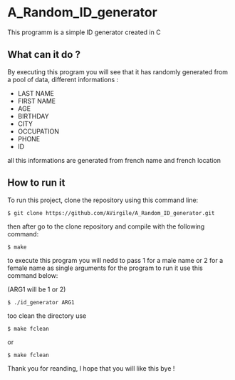 # A_Random_ID_generator

This programm is a simple ID generator created in C

## What can it do ?

By executing this program you will see that it has randomly generated from a pool of data, different informations :
* LAST NAME
* FIRST NAME
* AGE
* BIRTHDAY
* CITY
* OCCUPATION
* PHONE
* ID

all this informations are generated from french name and french location

## How to run it

To run this project, clone the repository using this command line:

```
$ git clone https://github.com/AVirgile/A_Random_ID_generator.git
```
then after go to the clone repository and compile with the following command:

```
$ make
```
to execute this program you will nedd to pass 1 for a male name or 2 for a female name as single arguments for the program
to run it use this command below:

(ARG1 will be 1 or 2)
```
$ ./id_generator ARG1
```
too clean the directory use

```
$ make fclean
```
or

```
$ make fclean
```

Thank you for reanding, I hope that you will like this bye !
